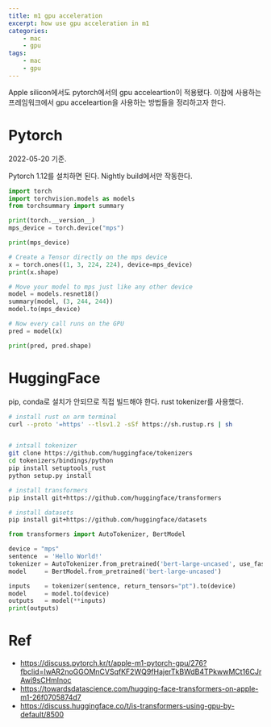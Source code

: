 ```yaml
---
title: m1 gpu acceleration
excerpt: how use gpu acceleration in m1
categories:
    - mac 
    - gpu
tags:
    - mac
    - gpu
---
```


Apple silicon에서도 pytorch에서의 gpu acceleartion이 적용됐다. 이참에 사용하는 프레임워크에서 gpu acceleartion을 사용하는 방법들을 정리하고자 한다.

# Pytorch

2022-05-20 기준.

Pytorch 1.12를 설치하면 된다. Nightly build에서만 작동한다. 

```py
import torch
import torchvision.models as models
from torchsummary import summary

print(torch.__version__)
mps_device = torch.device("mps")

print(mps_device)

# Create a Tensor directly on the mps device
x = torch.ones((1, 3, 224, 224), device=mps_device)
print(x.shape)

# Move your model to mps just like any other device
model = models.resnet18()
summary(model, (3, 244, 244))
model.to(mps_device)

# Now every call runs on the GPU
pred = model(x)

print(pred, pred.shape)
```

# HuggingFace
pip, conda로 설치가 안되므로 직접 빌드해야 한다. rust tokenizer를 사용했다. 

```sh
# install rust on arm terminal
curl --proto '=https' --tlsv1.2 -sSf https://sh.rustup.rs | sh


# intsall tokenizer
git clone https://github.com/huggingface/tokenizers
cd tokenizers/bindings/python
pip install setuptools_rust
python setup.py install

# install transformers
pip install git+https://github.com/huggingface/transformers

# install datasets
pip install git+https://github.com/huggingface/datasets
```

```py
from transformers import AutoTokenizer, BertModel

device = "mps"
sentence  = 'Hello World!'
tokenizer = AutoTokenizer.from_pretrained('bert-large-uncased', use_fast=True)
model     = BertModel.from_pretrained('bert-large-uncased')

inputs    = tokenizer(sentence, return_tensors="pt").to(device)
model     = model.to(device)
outputs   = model(**inputs)
print(outputs)
```

# Ref
- https://discuss.pytorch.kr/t/apple-m1-pytorch-gpu/276?fbclid=IwAR2noGGOMnCVSqfKF2WQ9fHajerTkBWdB4TPkwwMCt16CJrAwi9sCHmInoc
- https://towardsdatascience.com/hugging-face-transformers-on-apple-m1-26f0705874d7
- https://discuss.huggingface.co/t/is-transformers-using-gpu-by-default/8500